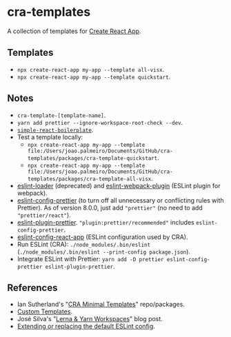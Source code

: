 # cra-templates

A collection of templates for [Create React App](https://create-react-app.dev/).

## Templates

- `npx create-react-app my-app --template all-visx`.
- `npx create-react-app my-app --template quickstart`.

## Notes

- `cra-template-[template-name]`.
- `yarn add prettier --ignore-workspace-root-check --dev`.
- [`simple-react-boilerplate`](https://github.com/joaopalmeiro/simple-react-boilerplate).
- Test a template locally:
  - `npx create-react-app my-app --template file:/Users/joao.palmeiro/Documents/GitHub/cra-templates/packages/cra-template-quickstart`.
  - `npx create-react-app my-app --template file:/Users/joao.palmeiro/Documents/GitHub/cra-templates/packages/cra-template-all-visx`.
- [eslint-loader](https://www.npmjs.com/package/eslint-loader) (deprecated) and [eslint-webpack-plugin](https://www.npmjs.com/package/eslint-webpack-plugin) (ESLint plugin for webpack).
- [eslint-config-prettier](https://github.com/prettier/eslint-config-prettier) (to turn off all unnecessary or conflicting rules with Prettier). As of version 8.0.0, just add `"prettier"` (no need to add `"prettier/react"`).
- [eslint-plugin-prettier](https://github.com/prettier/eslint-plugin-prettier). `"plugin:prettier/recommended"` includes `eslint-config-prettier`.
- [eslint-config-react-app](https://github.com/facebook/create-react-app/tree/master/packages/eslint-config-react-app) (ESLint configuration used by CRA).
- Run ESLint (CRA): `./node_modules/.bin/eslint` (`./node_modules/.bin/eslint --print-config package.json`).
- Integrate ESLint with Prettier: `yarn add -D prettier eslint-config-prettier eslint-plugin-prettier`.

## References

- Ian Sutherland's "[CRA Minimal Templates](https://github.com/iansu/cra-minimal-templates)" repo/packages.
- [Custom Templates](https://create-react-app.dev/docs/custom-templates/).
- José Silva's "[Lerna & Yarn Workspaces](https://mytechblog.io/lerna-yarn-workspaces)" blog post.
- [Extending or replacing the default ESLint config](https://create-react-app.dev/docs/setting-up-your-editor#extending-or-replacing-the-default-eslint-config).
